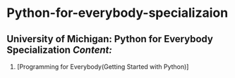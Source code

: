 # Python-for-everybody-specializaion
 ## University of Michigan: Python for Everybody Specialization _Content:_  
1. [Programming for Everybody(Getting Started with Python)]

